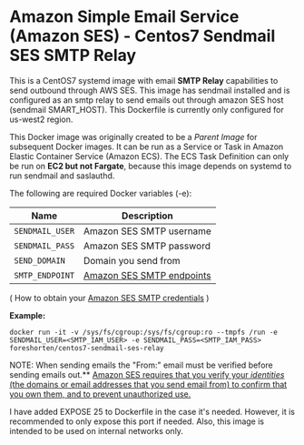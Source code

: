 # Amazon Simple Email Service (Amazon SES) - Centos7 Sendmail SES SMTP Relay
This is a CentOS7 systemd image with email **SMTP Relay** capabilities to send outbound through AWS SES.  This image has sendmail installed and is configured as an smtp relay to send emails out through amazon SES host (sendmail SMART_HOST).  This Dockerfile is currently only configured for us-west2 region. 

This Docker image was originally created to be a _Parent Image_ for subsequent Docker images.  It can be run as a Service or Task in Amazon Elastic Container Service (Amazon ECS).    The ECS Task Definition can only be run on **EC2 but not Fargate**, because this image depends on systemd to run sendmail and saslauthd. 

The following are required Docker variables (-e):

| Name | Description |
| ---- | ------ |
| `SENDMAIL_USER` | Amazon SES SMTP username |
| `SENDMAIL_PASS` | Amazon SES SMTP password |
| `SEND_DOMAIN` | Domain you send from |
| `SMTP_ENDPOINT` | [Amazon SES SMTP endpoints](https://docs.aws.amazon.com/ses/latest/DeveloperGuide/smtp-connect.html) |
( How to obtain your [Amazon SES SMTP credentials](https://docs.aws.amazon.com/ses/latest/DeveloperGuide/smtp-credentials.html) )

**Example:**

    docker run -it -v /sys/fs/cgroup:/sys/fs/cgroup:ro --tmpfs /run -e SENDMAIL_USER=<SMTP_IAM_USER> -e SENDMAIL_PASS=<SMTP_IAM_PASS> foreshorten/centos7-sendmail-ses-relay


NOTE: When sending emails the "From:" email must be verified before sending emails out.** [Amazon SES requires that you verify your _identities_ (the domains or email addresses that you send email from) to confirm that you own them, and to prevent unauthorized use.](https://docs.aws.amazon.com/ses/latest/DeveloperGuide/verify-email-addresses.html?icmpid=docs_ses_console)

I have added EXPOSE 25 to Dockerfile in the case it's needed.  However, it is recommended to only expose this port if needed.   Also, this image is intended to be used on internal networks only. 
